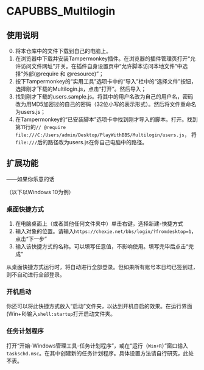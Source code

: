 # CAPUBBS_Multilogin
## 使用说明
0. 将本仓库中的文件下载到自己的电脑上。
0. 在浏览器中下载并安装Tampermonkey插件。在浏览器的插件管理页打开“允许访问文件网址”开关。在插件自身设置页中“允许脚本访问本地文件”中选择“外部(@require 和 @resource)”；
0. 按下Tampermonkey的“实用工具”选项卡中的“导入”栏中的“选择文件”按钮，选择刚才下载的Multilogin.js，点击“打开”。然后导入；
0. 找到刚才下载的users.sample.js。将其中的用户名改为自己的用户名，密码改为用MD5加密过的自己的密码（32位小写的表示形式）。然后将文件重命名为users.js；
0. 在Tampermonkey的“已安装脚本”选项卡中找到刚才导入的脚本。打开。找到第11行的`// @require      file:///C:/Users/admin/Desktop/PlayWithBBS/Multilogin/users.js`，
将`file:///`后的路径改为users.js在你自己电脑中的路径。

## 扩展功能
——如果你乐意的话

（以下以Windows 10为例）

### 桌面快捷方式
1. 在电脑桌面上（或者其他任何文件夹中）单击右键，选择新建-快捷方式
1. 输入对象的位置。请输入`https://chexie.net/bbs/login/?fromdesktop=1`，点击“下一步”
1. 输入该快捷方式的名称。可以填写任意值，不影响使用。填写完毕后点击“完成”

从桌面快捷方式运行时，将自动进行全部登录。但如果所有账号本日均已签到过，则不自动进行全部登录。

### 开机启动
你还可以将此快捷方式放入“启动”文件夹，以达到开机自启的效果。在运行界面(Win+R)输入`shell:startup`打开启动文件夹。

### 任务计划程序
打开“开始-Windows管理工具-任务计划程序”，或在“运行（`Win+R`）”窗口输入`taskschd.msc`。在其中创建新的任务计划程序。具体设置方法请自行研究，此处不表。
